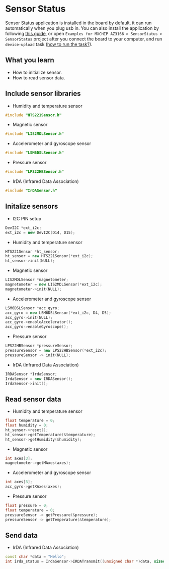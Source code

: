 # Sensor Status

Sensor Status application is installed in the board by default, it can run automatically when you plug usb in. You can also install the application by following [this guide](https://microsoft.github.io/azure-iot-developer-kit/docs/upgrading/), or open `Examples for MXCHIP AZ3166 > SensorStatus > SensorStatus` project after you connect the board to your computer, and run `device-upload` task ([how to run the task?](https://microsoft.github.io/azure-iot-developer-kit/docs/projects/shake-shake/)).

## What you learn

* How to initialize sensor.
* How to read sensor data.

## Include sensor libraries

* Humidity and temperature sensor

```cpp
#include "HTS221Sensor.h"
```

* Magnetic sensor

```cpp
#include "LIS2MDLSensor.h"
```

* Accelerometer and gyroscope sensor

```cpp
#include "LSM6DSLSensor.h"
```

* Pressure sensor

```cpp
#include "LPS22HBSensor.h"
```

* IrDA (Infrared Data Association)

```cpp
#include "IrDASensor.h"
```

## Initalize sensors

* I2C PIN setup

```cpp
DevI2C *ext_i2c;
ext_i2c = new DevI2C(D14, D15);
```

* Humidity and temperature sensor

```cpp
HTS221Sensor *ht_sensor;
ht_sensor = new HTS221Sensor(*ext_i2c);
ht_sensor->init(NULL);
```

* Magnetic sensor

```cpp
LIS2MDLSensor *magnetometer;
magnetometer = new LIS2MDLSensor(*ext_i2c);
magnetometer->init(NULL);
```

* Accelerometer and gyroscope sensor

```cpp
LSM6DSLSensor *acc_gyro;
acc_gyro = new LSM6DSLSensor(*ext_i2c, D4, D5);
acc_gyro->init(NULL);
acc_gyro->enableAccelerator();
acc_gyro->enableGyroscope();
```

* Pressure sensor

```cpp
LPS22HBSensor *pressureSensor;
pressureSensor = new LPS22HBSensor(*ext_i2c);
pressureSensor -> init(NULL);
```

* IrDA (Infrared Data Association)

```cpp
IRDASensor *IrdaSensor;
IrdaSensor = new IRDASensor();
IrdaSensor->init();
```

## Read sensor data

* Humidity and temperature sensor

```cpp
float temperature = 0;
float humidity = 0;
ht_sensor->reset();
ht_sensor->getTemperature(&temperature);
ht_sensor->getHumidity(&humidity);
```

* Magnetic sensor

```cpp
int axes[3];
magnetometer->getMAxes(axes);
```

* Accelerometer and gyroscope sensor

```cpp
int axes[3];
acc_gyro->getXAxes(axes);
```

* Pressure sensor

```cpp
float pressure = 0;
float temperature = 0;
pressureSensor -> getPressure(&pressure);
pressureSensor -> getTemperature(&temperature);
```

## Send data

* IrDA (Infrared Data Association)

```cpp
const char *data = "Hello";
int irda_status = IrdaSensor->IRDATransmit((unsigned char *)data, sizeof(data), 100);
```